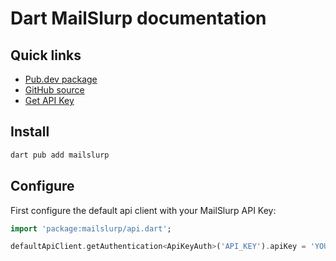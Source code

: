 # Dart MailSlurp documentation

## Quick links
- [Pub.dev package](https://pub.dev/packages/mailslurp)
- [GitHub source](https://github.com/mailslurp/mailslurp-client-dart)
- [Get API Key](https://app.mailslurp.com/sign-up/)

## Install

```bash
dart pub add mailslurp
```

## Configure

First configure the default api client with your MailSlurp API Key:
```dart
import 'package:mailslurp/api.dart';

defaultApiClient.getAuthentication<ApiKeyAuth>('API_KEY').apiKey = 'YOUR_MAILSLURP_API_KEY';
```
